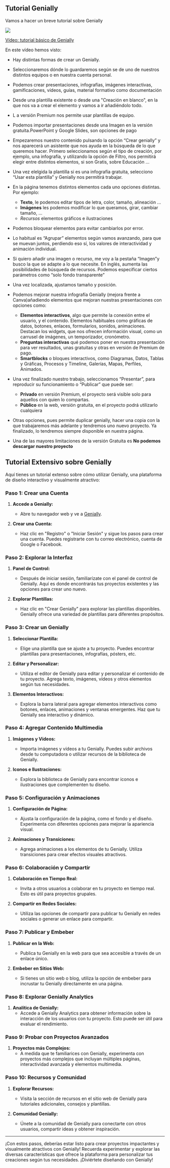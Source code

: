 ## Tutorial Genially

Vamos a hacer un breve tutorial sobre Genially

[![](https://github.com/javacasm/Iniciacion-Herramientas-Digitales-Aula/blob/main/images/portada-3.1.Genially-tutorial.png)](https://drive.google.com/file/d/1hGF8ENgIfMPwK5-TtFrcQD8upmQEZ6eB/view?usp=drive_link)

[Vídeo: tutorial básico de Genially](https://drive.google.com/file/d/1hGF8ENgIfMPwK5-TtFrcQD8upmQEZ6eB/view?usp=drive_link)

En este vídeo hemos visto:

* Hay distintas formas de crear un Genially.  
* Seleccionaremos dónde lo guardaremos  según se de uno de  nuestros distintos equipos o en nuestra cuenta personal.
* Podemos crear presentaciones, infografías, imágenes interactivas, gamificaciones, vídeos, guías,  material formativo como documentación 
* Desde una plantilla existente  o desde una "Creación en blanco", en la que nos va a crear el elemento y vamos a ir añadiéndolo todo.
* L a versión Premium nos permite usar plantillas de equipo.
* Podemos importar presentaciones desde una Imagen en la versión gratuita.PowerPoint y  Google Slides, son opciones de pago
* Empezaremos nuestro contenido pulsando la opción “Crear genially” y nos aparecerá un asistente que nos ayuda en la búsqueda de lo que queremos hacer. Primero seleccionamos según el tipo de creación,  por ejemplo, una infografía, y utilizando la opción de Filtro, nos permitirá elegir entre distintos elementos, si son Gratis, sobre Educación … 
* Una vez elelgida la plantilla si es una infografía gratuita, selecciono “Usar esta plantilla” y Genially nos permitirá trabajar. 
* En la página tenemos distintos elementos cada uno opciones distintas. Por ejemplo:
   - **Texto**, le podemos editar tipos de letra, color, tamaño, alineación ...
   - **Imágenes** les  podemos modificar lo que queramos, girar, cambiar tamaño, ...
   - *Recursos* elementos gráficos e ilustraciones
* Podemos bloquear elementos para evitar cambiarlos por error.
* Lo habitual es “Agrupar” elementos según vamos avanzando, para que se muevan juntos, perdiendo eso sí, los valores de interactividad y animación individual.
* Si quiero añadir una imagen o recurso,  me voy a la pestaña “Imagen”y busco la que se adapte a lo que necesite. En inglés, aumenta las posibilidades de búsqueda de recursos. Podemos especificar ciertos parámetros como “solo fondo transparente”
* Una vez localizada,  ajustamos tamaño y posición.
* Podemos mejorar nuestra infografía Genially (mejora frente a Canva)añadiendo elementos que mejoran  nuestras presentaciones con opciones como:

   - **Elementos interactivos**, algo que permite la conexión entre el usuario, y el contenido. Elementos habituales como gráficas de datos, botones, enlaces, formularios, sonidos, animaciones. Destacan los widgets, que nos ofrecen información visual, como un carrusel de imágenes, un temporizador, cronómetro.
   - **Preguntas interactivas** qué podemos poner en nuestra presentación para ver resultados, unas gratuitas y otras en versión de Premium de pago.
   - **Smartblocks** o bloques interactivos, como Diagramas, Datos, Tablas y Gráficas, Procesos y Timeline, Galerías, Mapas, Perfiles, Animados.

* Una vez finalizado nuestro trabajo, seleccionamos “Presentar”, para reproducir su funcionamiento o “Publicar”  que puede ser:
   - **Privado** en versión Premium, el proyecto será visible solo para aquellos con quien lo compartas.
   - **Público** en la web, versión gratuita, en el proyecto podrá utilizarlo cualquiera 
* Otras opciones, pues permite duplicar genially, hacer una copia con la que trabajaremos más adelante y tendremos uno nuevo proyecto. Ya finalizado, lo tendremos siempre disponible en nuestra página.

* Una de las mayores limitaciones de la versión Gratuita es **No podemos descargar nuestro proyecto**



## Tutorial Extensivo sobre Genially

Aquí tienes un tutorial extenso sobre cómo utilizar Genially, una plataforma de diseño interactivo y visualmente atractivo:

### Paso 1: Crear una Cuenta

1. **Accede a Genially:**
   - Abre tu navegador web y ve a [Genially](https://www.genial.ly/).

2. **Crear una Cuenta:**
   - Haz clic en "Registro" o "Iniciar Sesión" y sigue los pasos para crear una cuenta. Puedes registrarte con tu correo electrónico, cuenta de Google o Facebook.

### Paso 2: Explorar la Interfaz

1. **Panel de Control:**
   - Después de iniciar sesión, familiarízate con el panel de control de Genially. Aquí es donde encontrarás tus proyectos existentes y las opciones para crear uno nuevo.

2. **Explorar Plantillas:**
   - Haz clic en "Crear Genially" para explorar las plantillas disponibles. Genially ofrece una variedad de plantillas para diferentes propósitos.

### Paso 3: Crear un Genially

1. **Seleccionar Plantilla:**
   - Elige una plantilla que se ajuste a tu proyecto. Puedes encontrar plantillas para presentaciones, infografías, pósters, etc.

2. **Editar y Personalizar:**
   - Utiliza el editor de Genially para editar y personalizar el contenido de tu proyecto. Agrega texto, imágenes, vídeos y otros elementos según tus necesidades.

3. **Elementos Interactivos:**
   - Explora la barra lateral para agregar elementos interactivos como botones, enlaces, animaciones y ventanas emergentes. Haz que tu Genially sea interactivo y dinámico.

### Paso 4: Agregar Contenido Multimedia

1. **Imágenes y Vídeos:**
   - Importa imágenes y vídeos a tu Genially. Puedes subir archivos desde tu computadora o utilizar recursos de la biblioteca de Genially.

2. **Iconos e Ilustraciones:**
   - Explora la biblioteca de Genially para encontrar iconos e ilustraciones que complementen tu diseño.

### Paso 5: Configuración y Animaciones

1. **Configuración de Página:**
   - Ajusta la configuración de la página, como el fondo y el diseño. Experimenta con diferentes opciones para mejorar la apariencia visual.

2. **Animaciones y Transiciones:**
   - Agrega animaciones a los elementos de tu Genially. Utiliza transiciones para crear efectos visuales atractivos.

### Paso 6: Colaboración y Compartir

1. **Colaboración en Tiempo Real:**
   - Invita a otros usuarios a colaborar en tu proyecto en tiempo real. Esto es útil para proyectos grupales.

2. **Compartir en Redes Sociales:**
   - Utiliza las opciones de compartir para publicar tu Genially en redes sociales o generar un enlace para compartir.

### Paso 7: Publicar y Embeber

1. **Publicar en la Web:**
   - Publica tu Genially en la web para que sea accesible a través de un enlace único.

2. **Embeber en Sitios Web:**
   - Si tienes un sitio web o blog, utiliza la opción de embeber para incrustar tu Genially directamente en una página.

### Paso 8: Explorar Genially Analytics

1. **Analítica de Genially:**
   - Accede a Genially Analytics para obtener información sobre la interacción de los usuarios con tu proyecto. Esto puede ser útil para evaluar el rendimiento.

### Paso 9: Probar con Proyectos Avanzados

1. **Proyectos más Complejos:**
   - A medida que te familiarices con Genially, experimenta con proyectos más complejos que incluyan múltiples páginas, interactividad avanzada y elementos multimedia.

### Paso 10: Recursos y Comunidad

1. **Explorar Recursos:**
   - Visita la sección de recursos en el sitio web de Genially para tutoriales adicionales, consejos y plantillas.

2. **Comunidad Genially:**
   - Únete a la comunidad de Genially para conectarte con otros usuarios, compartir ideas y obtener inspiración.

---

¡Con estos pasos, deberías estar listo para crear proyectos impactantes y visualmente atractivos con Genially! Recuerda experimentar y explorar las diversas características que ofrece la plataforma para personalizar tus creaciones según tus necesidades. ¡Diviértete diseñando con Genially!

